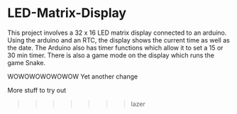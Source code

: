 # LED-Matrix-Display
This project involves a 32 x 16 LED matrix display connected to an arduino. Using the arduino and an RTC, the display shows the current time as well as the date. The Arduino also has timer functions which allow it to set a 15 or 30 min timer. There is also a game mode on the display which runs the game Snake. 

WOWOWOWOWOWOW
Yet another change

More stuff to try out
>>>>>>> lazer
